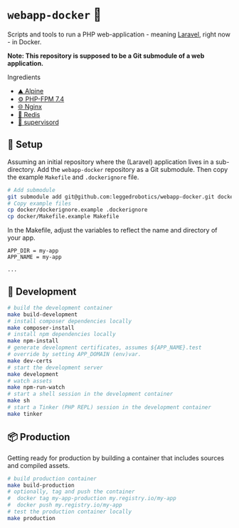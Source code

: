 `webapp-docker` 🐋
===

Scripts and tools to run a PHP web-application - meaning [Laravel](https://laravel.com/), right now - in Docker.

**Note: This repository is supposed to be a Git submodule of a web application.**

Ingredients
- [⛰️  Alpine](https://www.alpinelinux.org/)
- [⚙️  PHP-FPM 7.4](https://php-fpm.org/)
- [🌐 Nginx](https://nginx.org/en/)
- [📮 Redis](https://redis.io/)
- [👮 supervisord](http://supervisord.org/)

💾 Setup
---

Assuming an initial repository where the (Laravel) application lives in a sub-directory.
Add the `webapp-docker` repository as a Git submodule. 
Then copy the example `Makefile` and `.dockerignore` file. 

```bash
# Add submodule
git submodule add git@github.com:leggedrobotics/webapp-docker.git docker
# Copy example files
cp docker/dockerignore.example .dockerignore
cp docker/Makefile.example Makefile
```

In the Makefile, adjust the variables to reflect the name and directory of your app. 

```
APP_DIR = my-app
APP_NAME = my-app

...
```

🧰 Development
---

```bash
# build the development container
make build-development
# install composer dependencies locally
make composer-install
# install npm dependencies locally
make npm-install
# generate development certificates, assumes ${APP_NAME}.test
# override by setting APP_DOMAIN (env)var.
make dev-certs
# start the development server
make development
# watch assets
make npm-run-watch
# start a shell session in the development container
make sh
# start a Tinker (PHP REPL) session in the development container
make tinker
```

📦 Production
---

Getting ready for production by building a container that includes sources and compiled assets.

```bash
# build production container
make build-production
# optionally, tag and push the container
#  docker tag my-app-production my.registry.io/my-app
#  docker push my.registry.io/my-app
# test the production container locally
make production
```
